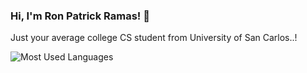 ### Hi, I'm Ron Patrick Ramas! 👋

Just your average college CS student from University of San Carlos..!

<!--
**MrChooey/MrChooey** is a ✨ _special_ ✨ repository because its `README.md` (this file) appears on your GitHub profile.

Here are some ideas to get you started:

- 🔭 I’m currently working on ...
- 🌱 I’m currently learning ...
- 👯 I’m looking to collaborate on ...
- 🤔 I’m looking for help with ...
- 💬 Ask me about ...
- 📫 How to reach me: ...
- 😄 Pronouns: ...
- ⚡ Fun fact: ...
-->

![Most Used Languages](https://github-readme-stats.vercel.app/api/top-langs/?username=MrChooey&layout=compact&hide=css,html&theme=radical)
